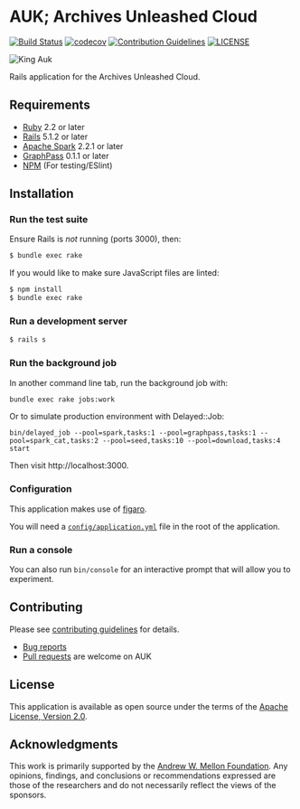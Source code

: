 # AUK; Archives Unleashed Cloud
[![Build Status](https://travis-ci.org/archivesunleashed/auk.svg?branch=master)](https://travis-ci.org/archivesunleashed/auk)
[![codecov](https://codecov.io/gh/archivesunleashed/auk/branch/master/graph/badge.svg)](https://codecov.io/gh/archivesunleashed/auk)
[![Contribution Guidelines](http://img.shields.io/badge/CONTRIBUTING-Guidelines-blue.svg)](./CONTRIBUTING.md)
[![LICENSE](https://img.shields.io/badge/license-Apache-blue.svg?style=flat-square)](./LICENSE.txt)

![King Auk](https://camo.githubusercontent.com/148a43ac461f352346f8cd894af8bb5845a831fb/68747470733a2f2f7777772e6f6c64626f6f6b696c6c757374726174696f6e732e636f6d2f77702d636f6e74656e742f686967682d7265732f313836372f6772616e6476696c6c652d61756b2d313630302e6a7067)

Rails application for the Archives Unleashed Cloud.

## Requirements

* [Ruby](https://www.ruby-lang.org/en/) 2.2 or later
* [Rails](http://rubyonrails.org) 5.1.2 or later
* [Apache Spark](https://spark.apache.org/) 2.2.1 or later
* [GraphPass](https://www.github.com/archivesunleashed/graphpass) 0.1.1 or later
* [NPM](https://www.npmjs.com/) (For testing/ESlint)

## Installation

### Run the test suite

Ensure Rails is _not_ running (ports 3000), then:

```sh
$ bundle exec rake
```

If you would like to make sure JavaScript files are linted:

```sh
$ npm install
$ bundle exec rake
```

### Run a development server

```sh
$ rails s
```

### Run the background job

In another command line tab, run the background job with:

```sh
bundle exec rake jobs:work
```

Or to simulate production environment with Delayed::Job:

```
bin/delayed_job --pool=spark,tasks:1 --pool=graphpass,tasks:1 --pool=spark_cat,tasks:2 --pool=seed,tasks:10 --pool=download,tasks:4 start
```

Then visit http://localhost:3000.

### Configuration

This application makes use of [figaro](https://github.com/laserlemon/figaro).

You will need a [`config/application.yml`](https://github.com/archivesunleashed/auk/blob/master/config/application.yml.example) file in the root of the application.

### Run a console

You can also run `bin/console` for an interactive prompt that will allow you to experiment.

## Contributing

Please see [contributing guidelines](https://github.com/archivesunleashed/auk/blob/master/CONTRIBUTING.md) for details.
* [Bug reports](https://github.com/archivesunleashed/auk/issues)
* [Pull requests](https://github.com/archivesunleashed/auk/pulls) are welcome on AUK

## License

This application is available as open source under the terms of the [Apache License, Version 2.0](http://www.apache.org/licenses/LICENSE-2.0).

## Acknowledgments

This work is primarily supported by the [Andrew W. Mellon Foundation](https://uwaterloo.ca/arts/news/multidisciplinary-project-will-help-historians-unlock). Any opinions, findings, and conclusions or recommendations expressed are those of the researchers and do not necessarily reflect the views of the sponsors.
